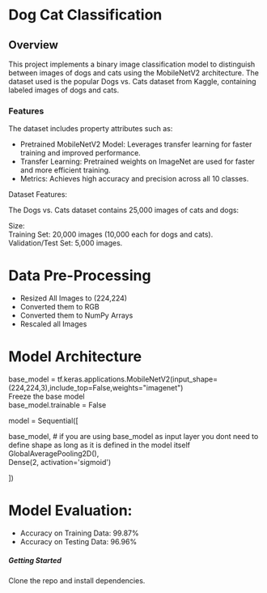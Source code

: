 # **Dog Cat Classification**  

## **Overview**  
This project implements a binary image classification model to distinguish between images of dogs and cats using the MobileNetV2 architecture. The dataset used is the popular Dogs vs. Cats dataset from Kaggle, containing labeled images of dogs and cats.

### **Features**  
The dataset includes property attributes such as:  

- Pretrained MobileNetV2 Model: Leverages transfer learning for faster training and improved performance.
- Transfer Learning: Pretrained weights on ImageNet are used for faster and more efficient training.
- Metrics: Achieves high accuracy and precision across all 10 classes.

Dataset Features:

The Dogs vs. Cats dataset contains 25,000 images of cats and dogs:  

Size:  
Training Set: 20,000 images (10,000 each for dogs and cats).  
Validation/Test Set: 5,000 images.  

# Data Pre-Processing  
- Resized All Images to (224,224)  
- Converted them to RGB  
- Converted them to NumPy Arrays  
- Rescaled all Images  
  
# Model Architecture

base_model = tf.keras.applications.MobileNetV2(input_shape=(224,224,3),include_top=False,weights="imagenet")  
Freeze the base model  
base_model.trainable = False  

model = Sequential([  

  base_model, # if you are using base_model as input layer you dont need to define shape as long as it is defined in the model itself  
  GlobalAveragePooling2D(),  
  Dense(2, activation='sigmoid')  
  
])  

# Model Evaluation:
- Accuracy on Training Data: 99.87%  
- Accuracy on Testing Data: 96.96%  

##### **Getting Started** 
Clone the repo and install dependencies.
